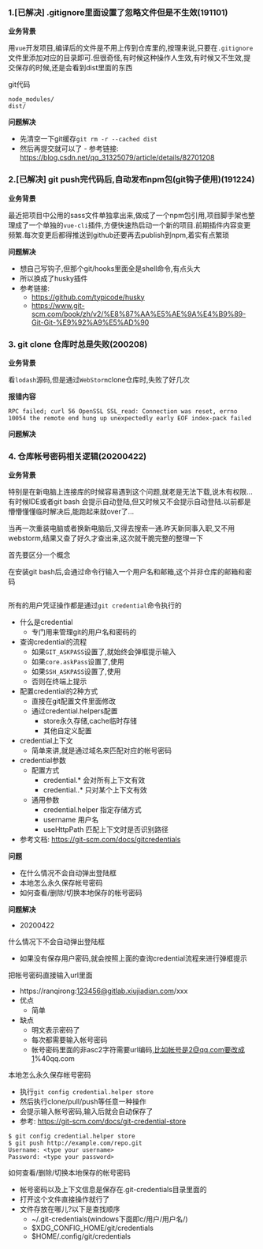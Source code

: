 ### 1.[已解决] .gitignore里面设置了忽略文件但是不生效(191101)

**业务背景**

用`vue`开发项目,编译后的文件是不用上传到仓库里的,按理来说,只要在`.gitignore`文件里添加对应的目录即可.但很奇怪,有时候这种操作人生效,有时候又不生效,提交保存的时候,还是会看到dist里面的东西

git代码
```
node_modules/
dist/
```

**问题解决**

- 先清空一下git缓存`git rm -r --cached dist`
- 然后再提交就可以了 - 参考链接: https://blog.csdn.net/qq_31325079/article/details/82701208

### 2.[已解决] git push完代码后,自动发布npm包(git钩子使用)(191224)

**业务背景**

最近把项目中公用的sass文件单独拿出来,做成了一个npm包引用,项目脚手架也整理成了一个单独的`vue-cli`插件,方便快速热启动一个新的项目.前期插件内容变更频繁.每次变更后都得推送到github还要再去publish到npm,着实有点繁琐

**问题解决**
- 想自己写钩子,但那个git/hooks里面全是shell命令,有点头大
- 所以换成了husky插件
- 参考链接:
  - https://github.com/typicode/husky
  - https://www.git-scm.com/book/zh/v2/%E8%87%AA%E5%AE%9A%E4%B9%89-Git-Git-%E9%92%A9%E5%AD%90


### 3. git clone 仓库时总是失败(200208)

**业务背景**

看`lodash`源码,但是通过`WebStorm`clone仓库时,失败了好几次

**报错内容**

```
RPC failed; curl 56 OpenSSL SSL_read: Connection was reset, errno 10054 the remote end hung up unexpectedly early EOF index-pack failed
```

**问题解决**

### 4. 仓库帐号密码相关逻辑(20200422)

**业务背景**

特别是在新电脑上连接库的时候容易遇到这个问题,就老是无法下载,说木有权限...有时候IDE或者git bash
会提示自动登陆,但又时候又不会提示自动登陆.以前都是懵懵懂懂临时解决后,能跑起来就over了...

当再一次重装电脑或者换新电脑后,又得去搜索一通.昨天新同事入职,又不用webstorm,结果又查了好久才查出来,这次就干脆完整的整理一下

首先要区分一个概念

在安装git bash后,会通过命令行输入一个用户名和邮箱,这个并非仓库的邮箱和密码
```
```

所有的用户凭证操作都是通过`git credential`命令执行的
- 什么是credential
  - 专门用来管理git的用户名和密码的
- 查询credential的流程
  - 如果`GIT_ASKPASS`设置了,就始终会弹框提示输入
  - 如果`core.askPass`设置了,使用
  - 如果`SSH_ASKPASS`设置了,使用
  - 否则在终端上提示
- 配置credential的2种方式
  - 直接在git配置文件里面修改
  - 通过credential.helpers配置
    - store永久存储,cache临时存储
    - 其他自定义配置
- credential上下文
  - 简单来讲,就是通过域名来匹配对应的帐号密码
- credential参数
  - 配置方式
    - credential.* 会对所有上下文有效
    - credential.<url>.* 只对某个上下文有效
  - 通用参数
    - credential.helper 指定存储方式
    - username 用户名
    - useHttpPath 匹配上下文时是否识别路径
- 参考文档: https://git-scm.com/docs/gitcredentials

**问题**
- 在什么情况不会自动弹出登陆框
- 本地怎么永久保存帐号密码
- 如何查看/删除/切换本地保存的帐号密码

**问题解决**
- 20200422

什么情况下不会自动弹出登陆框
- 如果没有保存用户密码,就会按照上面的查询credential流程来进行弹框提示


把帐号密码直接输入url里面
- https://ranqirong:123456@gitlab.xiujiadian.com/xxx
- 优点
  - 简单
- 缺点
  - 明文表示密码了
  - 每次都需要输入帐号密码
  - 帐号密码里面的非asc2字符需要url编码,比如帐号是2@qq.com要改成1%40qq.com
  
本地怎么永久保存帐号密码
- 执行`git config credential.helper store`
- 然后执行clone/pull/push等任意一种操作
- 会提示输入帐号密码,输入后就会自动保存了
- 参考: https://git-scm.com/docs/git-credential-store
```
$ git config credential.helper store
$ git push http://example.com/repo.git
Username: <type your username>
Password: <type your password>
```

如何查看/删除/切换本地保存的帐号密码
- 帐号密码以及上下文信息是保存在.git-credentials目录里面的
- 打开这个文件直接操作就行了
- 文件存放在哪儿?以下是查找顺序
  - ~/.git-credentials(windows下面即c/用户/用户名/)
  - $XDG_CONFIG_HOME/git/credentials
  - $HOME/.config/git/credentials
